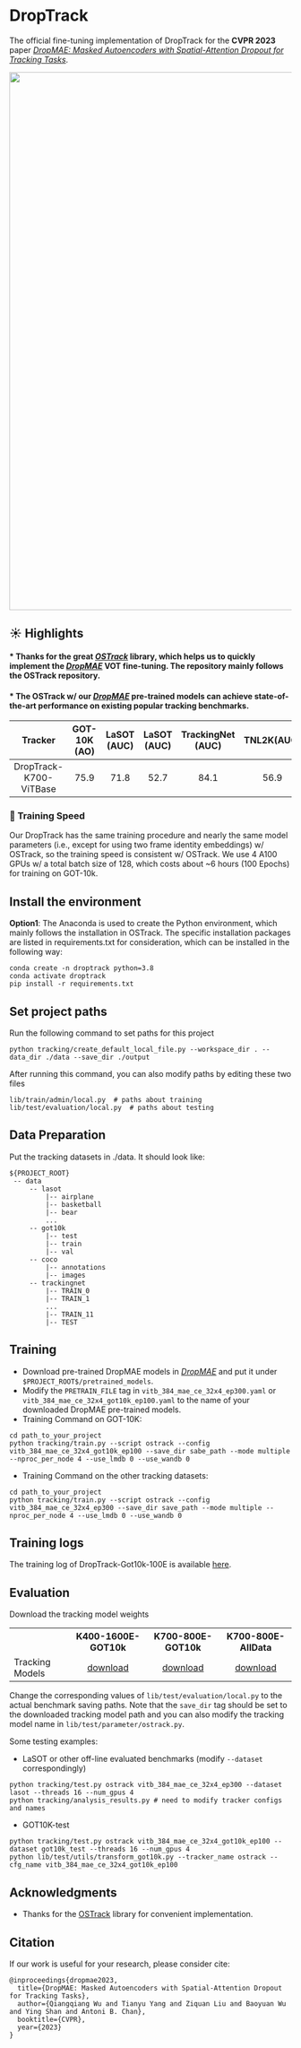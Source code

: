 # DropTrack
The official fine-tuning implementation of DropTrack for the **CVPR 2023** paper [_DropMAE: Masked Autoencoders with Spatial-Attention Dropout for Tracking Tasks_](https://arxiv.org/pdf/2304.00571.pdf).

<p align="left">
  <img src="https://github.com/jimmy-dq/DropTrack/blob/main/qualitative_vis/qualitative_vot_v2.png" width="960">
</p>


## :sunny: Highlights

#### * Thanks for the great [_OSTrack_](https://github.com/botaoye/OSTrack) library, which helps us to quickly implement the [_DropMAE_](https://github.com/jimmy-dq/DropMAE) VOT fine-tuning. The repository mainly follows the OSTrack repository.

#### * The OSTrack w/ our [_DropMAE_](https://github.com/jimmy-dq/DropMAE) pre-trained models can achieve state-of-the-art performance on existing popular tracking benchmarks.

| Tracker     | GOT-10K (AO) | LaSOT (AUC) | LaSOT (AUC) | TrackingNet (AUC) | TNL2K(AUC) |
|:-----------:|:------------:|:-----------:|:-----------:|:-----------------:|:-----------:|
| DropTrack-K700-ViTBase | 75.9         | 71.8        | 52.7        | 84.1              | 56.9        |


### :star2: Training Speed
Our DropTrack has the same training procedure and nearly the same model parameters (i.e., except for using two frame identity embeddings) w/ OSTrack, so the training speed is consistent w/ OSTrack. We use 4 A100 GPUs w/ a total batch size of 128, which costs about ~6 hours (100 Epochs) for training on GOT-10k.

## Install the environment
**Option1**: The Anaconda is used to create the Python environment, which mainly follows the installation in OSTrack. The specific installation packages are listed in requirements.txt for consideration, which can be installed in the following way:
```
conda create -n droptrack python=3.8
conda activate droptrack
pip install -r requirements.txt
```

## Set project paths
Run the following command to set paths for this project
```
python tracking/create_default_local_file.py --workspace_dir . --data_dir ./data --save_dir ./output
```
After running this command, you can also modify paths by editing these two files
```
lib/train/admin/local.py  # paths about training
lib/test/evaluation/local.py  # paths about testing
```




## Data Preparation
Put the tracking datasets in ./data. It should look like:
   ```
   ${PROJECT_ROOT}
    -- data
        -- lasot
            |-- airplane
            |-- basketball
            |-- bear
            ...
        -- got10k
            |-- test
            |-- train
            |-- val
        -- coco
            |-- annotations
            |-- images
        -- trackingnet
            |-- TRAIN_0
            |-- TRAIN_1
            ...
            |-- TRAIN_11
            |-- TEST
   ```


## Training
* Download pre-trained DropMAE models in [_DropMAE_](https://github.com/jimmy-dq/DropMAE) and put it under `$PROJECT_ROOT$/pretrained_models`. 
* Modify the ```PRETRAIN_FILE``` tag in ```vitb_384_mae_ce_32x4_ep300.yaml``` or ```vitb_384_mae_ce_32x4_got10k_ep100.yaml``` to the name of your downloaded DropMAE pre-trained models. 
* Training Command on GOT-10K:
```
cd path_to_your_project
python tracking/train.py --script ostrack --config vitb_384_mae_ce_32x4_got10k_ep100 --save_dir sabe_path --mode multiple --nproc_per_node 4 --use_lmdb 0 --use_wandb 0
```
* Training Command on the other tracking datasets:
```
cd path_to_your_project
python tracking/train.py --script ostrack --config vitb_384_mae_ce_32x4_ep300 --save_dir save_path --mode multiple --nproc_per_node 4 --use_lmdb 0 --use_wandb 0
```

## Training logs
The training log of DropTrack-Got10k-100E is available [here](https://github.com/jimmy-dq/DropTrack/blob/main/droptrack-vitb_384_mae_ce_32x4_got10k_ep100.log).


## Evaluation
Download the tracking model weights
<table><tbody>
<!-- START TABLE -->
<!-- TABLE HEADER -->
<th valign="bottom"></th>
<th valign="bottom">K400-1600E-GOT10k</th>
<th valign="bottom">K700-800E-GOT10k</th>
<th valign="bottom">K700-800E-AllData</th>
<!-- TABLE BODY -->
<tr><td align="left">Tracking Models</td>
<td align="center"><a href="https://drive.google.com/file/d/1AHNr7dJ1B53CR8WigV26amEoFJLTtu7v/view?usp=sharing">download</a></td>
<td align="center"><a href="https://drive.google.com/file/d/1OMYfyvkpxf7DVS7wYLUGmXPydS9TkskT/view?usp=sharing">download</a></td>
<td align="center"><a href="https://drive.google.com/file/d/1l0YSK0QLPGVIGiNXwlaWp5uhIkJawJqh/view?usp=sharing">download</a></td>
</tbody></table>

Change the corresponding values of `lib/test/evaluation/local.py` to the actual benchmark saving paths. Note that the ```save_dir``` tag should be set to the downloaded tracking model path and you can also modify the tracking model name in ```lib/test/parameter/ostrack.py```.

Some testing examples:
- LaSOT or other off-line evaluated benchmarks (modify `--dataset` correspondingly)
```
python tracking/test.py ostrack vitb_384_mae_ce_32x4_ep300 --dataset lasot --threads 16 --num_gpus 4
python tracking/analysis_results.py # need to modify tracker configs and names
```
- GOT10K-test
```
python tracking/test.py ostrack vitb_384_mae_ce_32x4_got10k_ep100 --dataset got10k_test --threads 16 --num_gpus 4
python lib/test/utils/transform_got10k.py --tracker_name ostrack --cfg_name vitb_384_mae_ce_32x4_got10k_ep100
```


## Acknowledgments
* Thanks for the [OSTrack](https://github.com/botaoye/OSTrack) library for convenient implementation.


## Citation
If our work is useful for your research, please consider cite:

```
@inproceedings{dropmae2023,
  title={DropMAE: Masked Autoencoders with Spatial-Attention Dropout for Tracking Tasks},
  author={Qiangqiang Wu and Tianyu Yang and Ziquan Liu and Baoyuan Wu and Ying Shan and Antoni B. Chan},
  booktitle={CVPR},
  year={2023}
}
```
